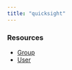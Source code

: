 ```yaml
---
title: "quicksight"
---
```


<!-- WARNING: this file was generated by the Pulumi Terraform Bridge (tfgen) Tool. -->
<!-- Do not edit by hand unless you're certain you know what you are doing! -->

<style>
  table td p { margin-top: 0; margin-bottom: 0; }
</style>

<h3>Resources</h3>
<ul class="api">
    <li><a href="group"><span class="symbol resource"></span>Group</a></li>
    <li><a href="user"><span class="symbol resource"></span>User</a></li>
</ul>

